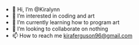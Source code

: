 - 👋 Hi, I’m @Kiralynn
- 👀 I’m interested in coding and art
- 🌱 I’m currently learning how to program art
- 💞️ I’m looking to collaborate on nothing
- 📫 How to reach me kiraferguson96@gmail.com

<!---
Kiralynn/Kiralynn is a ✨ special ✨ repository because its `README.md` (this file) appears on your GitHub profile.
You can click the Preview link to take a look at your changes.
--->

